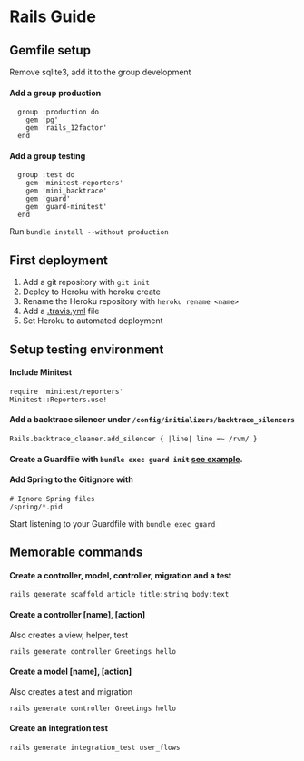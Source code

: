 Rails Guide
===========

## Gemfile setup

Remove sqlite3, add it to the group development

#### Add a group production

      group :production do
        gem 'pg'
        gem 'rails_12factor'
      end

#### Add a group testing

      group :test do
        gem 'minitest-reporters'
        gem 'mini_backtrace'
        gem 'guard'
        gem 'guard-minitest'
      end

Run `bundle install --without production`

## First deployment

1. Add a git repository with `git init`
2. Deploy to Heroku with heroku create
3. Rename the Heroku repository with `heroku rename <name>`
4. Add a [.travis.yml](https://github.com/FalkoJoseph/sample-app/blob/master/.travis.yml) file
5. Set Heroku to automated deployment

## Setup testing environment

#### Include Minitest

    require 'minitest/reporters'
    Minitest::Reporters.use!

#### Add a backtrace silencer under `/config/initializers/backtrace_silencers`

    Rails.backtrace_cleaner.add_silencer { |line| line =~ /rvm/ }

#### Create a Guardfile with `bundle exec guard init` [see example](https://github.com/FalkoJoseph/sample-app/blob/master/Guardfile).

#### Add Spring to the Gitignore with

    # Ignore Spring files
    /spring/*.pid

Start listening to your Guardfile with `bundle exec guard`

## Memorable commands

#### Create a controller, model, controller, migration and a test

    rails generate scaffold article title:string body:text

#### Create a controller [name], [action]

Also creates a view, helper, test

    rails generate controller Greetings hello

#### Create a model [name], [action]

Also creates a test and migration

    rails generate controller Greetings hello

#### Create an integration test

    rails generate integration_test user_flows
